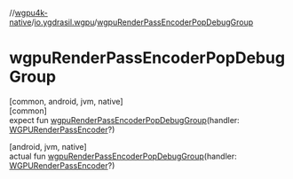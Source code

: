//[wgpu4k-native](../../index.md)/[io.ygdrasil.wgpu](index.md)/[wgpuRenderPassEncoderPopDebugGroup](wgpu-render-pass-encoder-pop-debug-group.md)

# wgpuRenderPassEncoderPopDebugGroup

[common, android, jvm, native]\
[common]\
expect fun [wgpuRenderPassEncoderPopDebugGroup](wgpu-render-pass-encoder-pop-debug-group.md)(handler: [WGPURenderPassEncoder](-w-g-p-u-render-pass-encoder/index.md)?)

[android, jvm, native]\
actual fun [wgpuRenderPassEncoderPopDebugGroup](wgpu-render-pass-encoder-pop-debug-group.md)(handler: [WGPURenderPassEncoder](-w-g-p-u-render-pass-encoder/index.md)?)